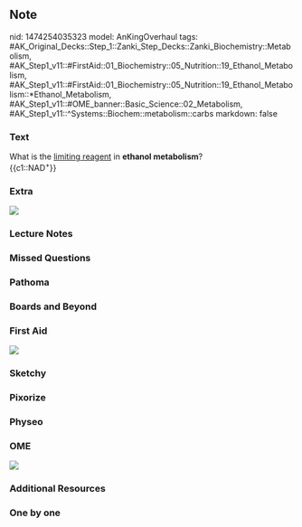 ## Note
nid: 1474254035323
model: AnKingOverhaul
tags: #AK_Original_Decks::Step_1::Zanki_Step_Decks::Zanki_Biochemistry::Metabolism, #AK_Step1_v11::#FirstAid::01_Biochemistry::05_Nutrition::19_Ethanol_Metabolism, #AK_Step1_v11::#FirstAid::01_Biochemistry::05_Nutrition::19_Ethanol_Metabolism::*Ethanol_Metabolism, #AK_Step1_v11::#OME_banner::Basic_Science::02_Metabolism, #AK_Step1_v11::^Systems::Biochem::metabolism::carbs
markdown: false

### Text
<div>
  What is the <u>limiting reagent</u> in <b>ethanol metabolism</b>?
</div>
<div>
  {{c1::NAD<sup>+</sup>}}
</div>

### Extra
<img src="paste-110728551858465.jpg">

### Lecture Notes


### Missed Questions


### Pathoma


### Boards and Beyond


### First Aid
<img src="tmpawYc_a.png">

### Sketchy


### Pixorize


### Physeo


### OME
<div class="ome-widget">
  <a href=
  "https://onlinemeded.org/spa/metabolism?ref=anki"><img src=
  "_OME_AnkiFlashcards_Topic_1.png"></a>
</div>

### Additional Resources


### One by one

